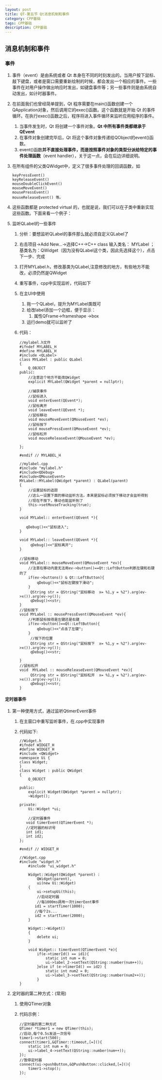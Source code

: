 ```yaml
---
layout: post
title: QT-第五节 Qt消息机制和事件
category: CPP基础
tags: CPP基础
description: CPP基础
--- 
```


## 消息机制和事件

### 事件
1. 事件（event）是由系统或者 Qt 本身在不同的时刻发出的。当用户按下鼠标、敲下键盘，或者是窗口需要重新绘制的时候，都会发出一个相应的事件。一些事件在对用户操作做出响应时发出，如键盘事件等；另一些事件则是由系统自动发出，如计时器事件。
2. 在前面我们也曾经简单提到，Qt 程序需要在main()函数创建一个QApplication对象，然后调用它的exec()函数。这个函数就是开始 Qt 的事件循环。在执行exec()函数之后，程序将进入事件循环来监听应用程序的事件。
    1. 当事件发生时，Qt 将创建一个事件对象。**Qt 中所有事件类都继承于QEvent**
    2. 在事件对象创建完毕后，Qt 将这个事件对象传递给QObject的event()函数。
    3. event()函数**并不直接处理事件，而是按照事件对象的类型分派给特定的事件处理函数**（event handler），关于这一点，会在后边详细说明。
3. 在所有组件的父类QWidget中，定义了很多事件处理的回调函数，如
    
    ```
    keyPressEvent()
    keyReleaseEvent()
    mouseDoubleClickEvent()
    mouseMoveEvent()
    mousePressEvent()
    mouseReleaseEvent() 等。
    ```
4. 这些函数都是 protected virtual 的，也就是说，我们可以在子类中重新实现这些函数。下面来看一个例子：
5. 监听QLabel的一些事件
    1. 分析：要想监听QLabel的事件那么就必须自定义QLabel了
    2. 右击项目->Add New...->选择C++->C++ class 输入类名： MYLabel ；基类名为：QWidget（因为没有QLabel这个类，因此先选择这个），点击下一步、完成
    3. 打开MYLabel.h，修改基类为QLabel,注意修改的地方，有些地方不能改，必须仍然是QWidget
    4. 重写事件，cpp中实现监听，代码如下
    5. 在主UI中使用
        1. 拖一个QLabel，提升为MYLabel类既可
        2. 给改label添加一个边框，便于显示：
            1. 属性QFrame->frameshape ->box
        2. 运行demo就可以监听了
    6. 代码：
        
        ```
        //mylabel.h文件
        #ifndef MYLABEL_H
        #define MYLABEL_H
        #include <QLabel>
        class MYLabel : public QLabel
        {
            Q_OBJECT
        public:
            //注意这个地方不能改QWidget
            explicit MYLabel(QWidget *parent = nullptr);
        
            //捕获事件
            //鼠标进入
            void enterEvent(QEvent*);
            //鼠标离开
            void leaveEvent(QEvent *);
            //鼠标移动
            void mouseMoveEvent(QMouseEvent *ev);
            //鼠标按下
            void mousePressEvent(QMouseEvent *ev);
            //鼠标松开
            void mouseReleaseEvent(QMouseEvent *ev);
        
        };
        
        #endif // MYLABEL_H
        
        //mylabel.cpp
        #include "mylabel.h"
        #include<QDebug>
        #include<QMouseEvent>
        MYLabel::MYLabel(QWidget *parent) : QLabel(parent)
        {
            //设置鼠标的追踪
            //这么一设置下面的移动监听方法，本来是鼠标必须按下移动才会监听得到
            //现在不按下，移动也能监听到了
            this->setMouseTracking(true);
        }
        
        void MYLabel:: enterEvent(QEvent *){
        
           qDebug()<<"鼠标进入";
        }
        
        void MYLabel:: leaveEvent(QEvent *){
             qDebug()<<"鼠标离开";
        }
        
        //鼠标移动
        void MYLabel:: mouseMoveEvent(QMouseEvent *ev){
            //注意在移动内是无法用ev->button()==Qt::LeftButton判断左键和右键的了
            if(ev->buttons() & Qt::LeftButton){
                qDebug()<<"鼠标左键按下滑动";
            }
             QString str = QString("鼠标移动  x= %1,y = %2").arg(ev->x()).arg(ev->y());
             qDebug()<<str;
        }
        //鼠标按下
        void MYLabel :: mousePressEvent(QMouseEvent *ev){
            //判断鼠标按得是左键还是右键
            if(ev->button()==Qt::LeftButton){
                qDebug()<<"点击了左键";
            }
             //按下的位置
             QString str = QString("鼠标按下  x= %1,y = %2").arg(ev->x()).arg(ev->y());
             qDebug()<<str;
        
        }
        //鼠标松开
        void  MYLabel :: mouseReleaseEvent(QMouseEvent *ev){
             QString str = QString("鼠标松开  x= %1,y = %2").arg(ev->x()).arg(ev->y());
             qDebug()<<str;
        }
        ```

#### 定时器事件
1. 第一种使用方式，通过监听QtimerEvent事件
    1. 在主窗口中重写监听事件，在.cpp中实现事件
    2. 代码如下:
        
        ```
        //Widget.h
        #ifndef WIDGET_H
        #define WIDGET_H
        #include <QWidget>
        namespace Ui {
        class Widget;
        }
        class Widget : public QWidget
        {
            Q_OBJECT
        
        public:
            explicit Widget(QWidget *parent = nullptr);
            ~Widget();
        
        private:
            Ui::Widget *ui;
        
            //定时器事件
           void timerEvent(QTimerEvent *);
           //定时器的标识号
           int id1;
           int id2;
        };
        
        #endif // WIDGET_H
        
        //Widget.cpp
        #include "widget.h"
            #include "ui_widget.h"
            
            Widget::Widget(QWidget *parent) :
                QWidget(parent),
                ui(new Ui::Widget)
            {
                ui->setupUi(this);
                //启动定时器
                //每1000ms调用一次timerEent事件
               id1 = startTimer(1000);
               //每个2s...
               id2 = startTimer(2000);
            }
            
            Widget::~Widget()
            {
                delete ui;
            }
            
            void Widget:: timerEvent(QTimerEvent *e){
                if(e->timerId() == id1){
                    static int num = 0;
                    ui->label_2->setText(QString::number(num++));
                }else if (e->timerId() == id2) {
                    static int num2 = 0;
                    ui->label_3->setText(QString::number(num2++));
                }
        }

        ```

2. 定时器的第二种方式：(常用)
    1. 使用QTimer对象
    2. 代码示例：
        
        ```
        //定时器的第二种方式
        QTimer *timer1 = new QTimer(this);
        //启动,每个0.5s发送一次信号
        timer1->start(500);
        connect(timer1,&QTimer::timeout,[=](){
            static int num = 0;
            ui->label_4->setText(QString::number(num++));
        });
        //暂停定时器
        connect(ui->pushButton,&QPushButton::clicked,[=](){
            timer1->stop();
        });
        ```


